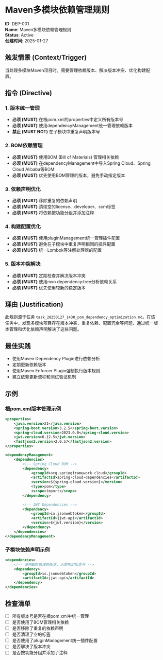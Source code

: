 # Maven多模块依赖管理规则

**ID**: DEP-001  
**Name**: Maven多模块依赖管理规则  
**Status**: Active  
**创建时间**: 2025-01-27  

## 触发情景 (Context/Trigger)
当处理多模块Maven项目时，需要管理依赖版本、解决版本冲突、优化构建配置。

## 指令 (Directive)

### 1. 版本统一管理
- **必须 (MUST)** 在根pom.xml的properties中定义所有版本号
- **必须 (MUST)** 使用dependencyManagement统一管理依赖版本
- **禁止 (MUST NOT)** 在子模块中重复声明版本号

### 2. BOM依赖管理
- **必须 (MUST)** 使用BOM (Bill of Materials) 管理相关依赖
- **必须 (MUST)** 在dependencyManagement中导入Spring Cloud、Spring Cloud Alibaba等BOM
- **必须 (MUST)** 优先使用BOM管理的版本，避免手动指定版本

### 3. 依赖声明优化
- **必须 (MUST)** 移除重复的依赖声明
- **必须 (MUST)** 清理空的license、developer、scm标签
- **必须 (MUST)** 将依赖按功能分组并添加注释

### 4. 构建配置优化
- **必须 (MUST)** 使用pluginManagement统一管理插件配置
- **必须 (MUST)** 避免在子模块中重复声明相同的插件配置
- **必须 (MUST)** 统一Lombok等注解处理器的配置

### 5. 版本冲突解决
- **必须 (MUST)** 定期检查并解决版本冲突
- **必须 (MUST)** 使用mvn dependency:tree分析依赖关系
- **必须 (MUST)** 优先使用较新的稳定版本

## 理由 (Justification)
此规则源于任务 `task_20250127_1430_pom_dependency_optimization.md`。在该任务中，发现多模块项目存在版本冲突、重复依赖、配置冗余等问题，通过统一版本管理和优化依赖声明解决了这些问题。

## 最佳实践
- 使用Maven Dependency Plugin进行依赖分析
- 定期更新依赖版本
- 使用Maven Enforcer Plugin强制执行版本规则
- 建立依赖更新流程和测试验证机制

## 示例

### 根pom.xml版本管理示例
```xml
<properties>
    <java.version>21</java.version>
    <spring-boot.version>3.2.5</spring-boot.version>
    <spring-cloud.version>2023.0.0</spring-cloud.version>
    <jwt.version>0.12.5</jwt.version>
    <fastjson2.version>2.0.57</fastjson2.version>
</properties>

<dependencyManagement>
    <dependencies>
        <!-- Spring Cloud BOM -->
        <dependency>
            <groupId>org.springframework.cloud</groupId>
            <artifactId>spring-cloud-dependencies</artifactId>
            <version>${spring-cloud.version}</version>
            <type>pom</type>
            <scope>import</scope>
        </dependency>
        
        <!-- JWT Dependencies -->
        <dependency>
            <groupId>io.jsonwebtoken</groupId>
            <artifactId>jjwt-api</artifactId>
            <version>${jwt.version}</version>
        </dependency>
    </dependencies>
</dependencyManagement>
```

### 子模块依赖声明示例
```xml
<dependencies>
    <!-- 使用BOM管理的版本，无需指定版本号 -->
    <dependency>
        <groupId>io.jsonwebtoken</groupId>
        <artifactId>jjwt-api</artifactId>
    </dependency>
</dependencies>
```

## 检查清单
- [ ] 所有版本号是否在根pom.xml中统一管理
- [ ] 是否使用了BOM管理相关依赖
- [ ] 是否移除了重复的依赖声明
- [ ] 是否清理了空的标签
- [ ] 是否使用了pluginManagement统一插件配置
- [ ] 是否解决了版本冲突
- [ ] 是否按功能分组并添加了注释 